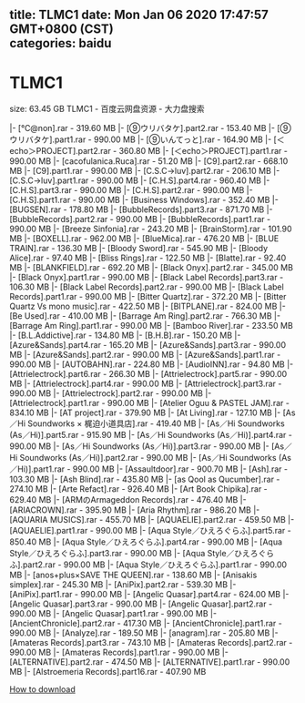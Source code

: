 
title: TLMC1
date: Mon Jan 06 2020 17:47:57 GMT+0800 (CST)    
categories: baidu
---

# TLMC1
size: 63.45 GB
 TLMC1 - 百度云网盘资源 - 大力盘搜索
 
|- [℃@non].rar - 319.60 MB
|- [⑨ウリバタケ].part2.rar - 153.40 MB
|- [⑨ウリバタケ].part1.rar - 990.00 MB
|- [⑨いんてっと].rar - 164.90 MB
|- [＜echo＞PROJECT].part2.rar - 360.80 MB
|- [＜echo＞PROJECT].part1.rar - 990.00 MB
|- [cacofulanica.Ruca].rar - 51.20 MB
|- [C9].part2.rar - 668.10 MB
|- [C9].part1.rar - 990.00 MB
|- [C.S.C→luv].part2.rar - 206.10 MB
|- [C.S.C→luv].part1.rar - 990.00 MB
|- [C.H.S].part4.rar - 960.40 MB
|- [C.H.S].part3.rar - 990.00 MB
|- [C.H.S].part2.rar - 990.00 MB
|- [C.H.S].part1.rar - 990.00 MB
|- [Business Windows].rar - 352.40 MB
|- [BUGSEN].rar - 178.80 MB
|- [BubbleRecords].part3.rar - 871.70 MB
|- [BubbleRecords].part2.rar - 990.00 MB
|- [BubbleRecords].part1.rar - 990.00 MB
|- [Breeze Sinfonia].rar - 243.20 MB
|- [BrainStorm].rar - 101.90 MB
|- [BOXELL].rar - 962.00 MB
|- [BlueMica].rar - 476.20 MB
|- [BLUE TRAIN].rar - 136.30 MB
|- [Bloody Sword].rar - 545.90 MB
|- [Bloody Alice].rar - 97.40 MB
|- [Bliss Rings].rar - 122.50 MB
|- [Blatte].rar - 92.40 MB
|- [BLANKFIELD].rar - 692.20 MB
|- [Black Onyx].part2.rar - 345.00 MB
|- [Black Onyx].part1.rar - 990.00 MB
|- [Black Label Records].part3.rar - 106.30 MB
|- [Black Label Records].part2.rar - 990.00 MB
|- [Black Label Records].part1.rar - 990.00 MB
|- [Bitter Quartz].rar - 372.20 MB
|- [Bitter Quartz Vs mono music].rar - 422.50 MB
|- [BITPLANE].rar - 824.00 MB
|- [Be Used].rar - 410.00 MB
|- [Barrage Am Ring].part2.rar - 766.30 MB
|- [Barrage Am Ring].part1.rar - 990.00 MB
|- [Bamboo River].rar - 233.50 MB
|- [B.L.Addictive].rar - 134.80 MB
|- [B.H.B].rar - 150.20 MB
|- [Azure&Sands].part4.rar - 165.20 MB
|- [Azure&Sands].part3.rar - 990.00 MB
|- [Azure&Sands].part2.rar - 990.00 MB
|- [Azure&Sands].part1.rar - 990.00 MB
|- [AUTOBAHN].rar - 224.80 MB
|- [AudioINN].rar - 94.80 MB
|- [Attrielectrock].part6.rar - 266.30 MB
|- [Attrielectrock].part5.rar - 990.00 MB
|- [Attrielectrock].part4.rar - 990.00 MB
|- [Attrielectrock].part3.rar - 990.00 MB
|- [Attrielectrock].part2.rar - 990.00 MB
|- [Attrielectrock].part1.rar - 990.00 MB
|- [Atelier Oguu & PASTEL JAM].rar - 834.10 MB
|- [AT project].rar - 379.90 MB
|- [At Living].rar - 127.10 MB
|- [As／Hi Soundworks × 梶迫小道具店].rar - 419.40 MB
|- [As／Hi Soundworks (As／Hi)].part5.rar - 915.90 MB
|- [As／Hi Soundworks (As／Hi)].part4.rar - 990.00 MB
|- [As／Hi Soundworks (As／Hi)].part3.rar - 990.00 MB
|- [As／Hi Soundworks (As／Hi)].part2.rar - 990.00 MB
|- [As／Hi Soundworks (As／Hi)].part1.rar - 990.00 MB
|- [Assaultdoor].rar - 900.70 MB
|- [Ash].rar - 103.30 MB
|- [Ash Blind].rar - 435.80 MB
|- [as Qool as Qucumber].rar - 274.10 MB
|- [Arte Refact].rar - 926.40 MB
|- [Art Book Chipika].rar - 629.40 MB
|- [ARMのArmageddon Records].rar - 476.40 MB
|- [ARIACROWN].rar - 395.90 MB
|- [Aria Rhythm].rar - 986.20 MB
|- [AQUARIA MUSICS].rar - 455.70 MB
|- [AQUAELIE].part2.rar - 459.50 MB
|- [AQUAELIE].part1.rar - 990.00 MB
|- [Aqua Style／ひえろぐらふ].part5.rar - 850.40 MB
|- [Aqua Style／ひえろぐらふ].part4.rar - 990.00 MB
|- [Aqua Style／ひえろぐらふ].part3.rar - 990.00 MB
|- [Aqua Style／ひえろぐらふ].part2.rar - 990.00 MB
|- [Aqua Style／ひえろぐらふ].part1.rar - 990.00 MB
|- [anos+plus×SAVE THE QUEEN].rar - 138.60 MB
|- [Anisakis simplex].rar - 245.30 MB
|- [AniPix].part2.rar - 539.30 MB
|- [AniPix].part1.rar - 990.00 MB
|- [Angelic Quasar].part4.rar - 624.00 MB
|- [Angelic Quasar].part3.rar - 990.00 MB
|- [Angelic Quasar].part2.rar - 990.00 MB
|- [Angelic Quasar].part1.rar - 990.00 MB
|- [AncientChronicle].part2.rar - 417.30 MB
|- [AncientChronicle].part1.rar - 990.00 MB
|- [Analyze].rar - 189.50 MB
|- [anagram].rar - 205.80 MB
|- [Amateras Records].part3.rar - 743.10 MB
|- [Amateras Records].part2.rar - 990.00 MB
|- [Amateras Records].part1.rar - 990.00 MB
|- [ALTERNATIVE].part2.rar - 474.50 MB
|- [ALTERNATIVE].part1.rar - 990.00 MB
|- [Alstroemeria Records].part16.rar - 407.90 MB

[How to download](https://bpcam.bemobtrk.com/go/2ceec3aa-1ca2-46d6-b9ff-aaa5c184517c?jno=4452)